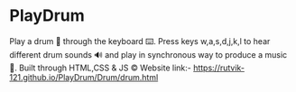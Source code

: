 # PlayDrum
Play a drum 🥁 through the keyboard ⌨️.
Press keys w,a,s,d,j,k,l to hear different drum sounds 🔊 and play in synchronous way to produce a music 🎵. 
Built through HTML,CSS & JS ©️
Website link:- https://rutvik-121.github.io/PlayDrum/Drum/drum.html

